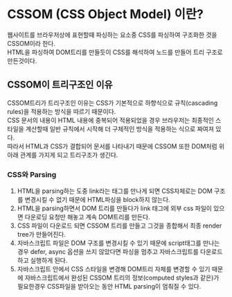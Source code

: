 # CSSOM (CSS Object Model) 이란?

웹사이트를 브라우저상에 표현할때 파싱하는 요소중 CSS를 파싱하여 구조화한 것을 CSSOM이라 한다.<br/>
HTML을 파싱하여 DOM트리를 만들듯이 CSS를 해석하여 노드를 만들어 트리 구조로 만든것이다.

## CSSOM이 트리구조인 이유
CSSOM트리가 트리구조인 이유는 CSS가 기본적으로 하향식으로 규칙(cascading rules)을 적용하는 방식을 따르기 때문이다.
<br/>
CSS 문서의 내용이 HTML 내용에 중복되어 적용되었을 경우 브라우저는 최종적인 스타일을 계산할때 일반 규칙에서 시작해 더 구체적인 방식을 적용하는 식으로 짜여져 있다.
<br/>
따라서 HTML과 CSS가 결합되어 문서를 나타내기 때문에 CSSOM 또한 DOM처럼 위아래 관계를 가지게 되고 트리구조가 생긴다.

### CSS와 Parsing
1. HTML을 parsing하는 도중 link라는 태그를 만나게 되면 CSS자체로는 DOM 구조를 변경시킬 수 없기 때문에 HTML파싱을 block하지 않는다.
2. HTML을 parsing하면서 DOM 트리를 만들다가 link 태그에 외부 css 파일이 있으면 다운로딩 요청만 해놓고 계속 DOM트리를 만든다.
3. CSS 파일이 다운로드 되면 CSSOM 트리를 만들고 그것을 종합해서 최종 render tree가 만들어진다.
4. 자바스크립트 파일은 DOM 구조를 변경시킬 수 있기 때문에 script태그를 만나는 경우 defer, async 옵션을 쓰지 않았다면 파싱을 멈추고 자바스크립트를 다운로드 하고 실행하게 된다.
5. 자바스크립트 안에서 CSS 스타일을 변경해 DOM트리 자체를 변경할 수 있기 때문에 자바스크립트에서 완성된 CSSOM 트리의 정보(computed styles과 같은)가 필요한경우 CSS파일을 받아오는 동안 HTML parsing이 멈춰질 수 있다.